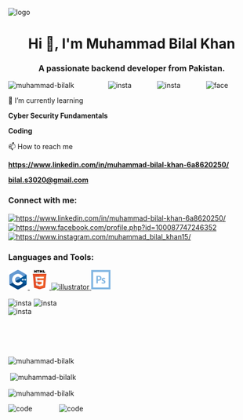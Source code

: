 ![logo](https://github.com/Muhammad-BilalK/Muhammad-BilalK/blob/main/Black%20Modern%20Minimalist%20Corporate%20Technology%20LinkedIn%20Banner.png)
<h1 align="center">Hi 👋, I'm Muhammad Bilal Khan</h1>
<h3 align="center">A passionate backend developer from Pakistan.</h3>

<img align="right" alt="face" width="100" src="https://cliply.co/wp-content/uploads/2019/07/371907490_FACEBOOK_ICON_TRANSPARENT_400.gif">

<img align="right" alt="insta" width="100" src="https://cliply.co/wp-content/uploads/2019/07/371907300_INSTAGRAM_ICON_TRANSPARENT_400.gif">

<img align="right" alt="insta" width="100" src="https://cliply.co/wp-content/uploads/2021/02/372102050_LINKEDIN_ICON_TRANSPARENT_1080.gif">

<p align="left"> <img src="https://komarev.com/ghpvc/?username=muhammad-bilalk&label=Profile%20views&color=0e75b6&style=flat" alt="muhammad-bilalk" /> </p>

🌱 I’m currently learning 

**Cyber Security Fundamentals** 

**Coding**

📫 How to reach me 

**https://www.linkedin.com/in/muhammad-bilal-khan-6a8620250/**

**bilal.s3020@gmail.com**

<h3 align="left">Connect with me:</h3>
<p align="left">
<a href="https://linkedin.com/in/https://www.linkedin.com/in/muhammad-bilal-khan-6a8620250/" target="blank"><img align="center" src="https://raw.githubusercontent.com/rahuldkjain/github-profile-readme-generator/master/src/images/icons/Social/linked-in-alt.svg" alt="https://www.linkedin.com/in/muhammad-bilal-khan-6a8620250/" height="30" width="40" /></a>
<a href="https://fb.com/https://www.facebook.com/profile.php?id=100087747246352" target="blank"><img align="center" src="https://raw.githubusercontent.com/rahuldkjain/github-profile-readme-generator/master/src/images/icons/Social/facebook.svg" alt="https://www.facebook.com/profile.php?id=100087747246352" height="30" width="40" /></a>
<a href="https://instagram.com/https://www.instagram.com/muhammad_bilal_khan15/" target="blank"><img align="center" src="https://raw.githubusercontent.com/rahuldkjain/github-profile-readme-generator/master/src/images/icons/Social/instagram.svg" alt="https://www.instagram.com/muhammad_bilal_khan15/" height="30" width="40" /></a>
</p>

<h3 align="left">Languages and Tools:</h3>
<p align="left"> <a href="https://www.w3schools.com/cpp/" target="_blank" rel="noreferrer"> <img src="https://raw.githubusercontent.com/devicons/devicon/master/icons/cplusplus/cplusplus-original.svg" alt="cplusplus" width="40" height="40"/> </a> <a href="https://www.w3.org/html/" target="_blank" rel="noreferrer"> <img src="https://raw.githubusercontent.com/devicons/devicon/master/icons/html5/html5-original-wordmark.svg" alt="html5" width="40" height="40"/> </a> <a href="https://www.adobe.com/in/products/illustrator.html" target="_blank" rel="noreferrer"> <img src="https://www.vectorlogo.zone/logos/adobe_illustrator/adobe_illustrator-icon.svg" alt="illustrator" width="40" height="40"/> </a> <a href="https://www.photoshop.com/en" target="_blank" rel="noreferrer"> <img src="https://raw.githubusercontent.com/devicons/devicon/master/icons/photoshop/photoshop-line.svg" alt="photoshop" width="40" height="40"/> </a> </p>


<img align="center" alt="insta" width="900" height="300" src="https://eportfolio.utm.my/artefact/file/download.php?file=682043&view=171850&embedded=1&text=691127">

<img align="right" alt="insta" width="900" height="100" src="https://www.citypng.com/public/uploads/small/31631830509hmwvoomviegp31n1c87psxb0lymc9f9xfb4x0mxber3cnvjwe4by6fgj6emkcl2nocmfvk2bzyc7empasfqh1rwua0tkrflbvm8n.png">

<img align="center" alt="insta" width="300" height="300" src="https://media0.giphy.com/media/V4NSR1NG2p0KeJJyr5/giphy.gif">
<p><img align="center" width="500" src="https://github-readme-stats.vercel.app/api/top-langs?username=muhammad-bilalk&show_icons=true&locale=en&layout=compact" alt="muhammad-bilalk" /></p>

<p>&nbsp;<img align="center" width="500" src="https://github-readme-stats.vercel.app/api?username=muhammad-bilalk&show_icons=true&locale=en" alt="muhammad-bilalk" /></p>

<p><img align="center" width="500" src="https://github-readme-streak-stats.herokuapp.com/?user=muhammad-bilalk&" alt="muhammad-bilalk" /></p>

<img align="right" alt="code" width="400" src="https://cdn.booooooom.com/wp-content/uploads/2017/06/dave-whyte-15.gif">
<img align="centre" alt="code" width="400" src="https://laughingsquid.com/wp-content/uploads/2015/04/tumblr_nk6h6eQSjw1tcuj64o1_400.gif">
